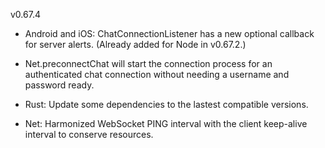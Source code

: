 v0.67.4

- Android and iOS: ChatConnectionListener has a new optional callback for server alerts.
  (Already added for Node in v0.67.2.)

- Net.preconnectChat will start the connection process for an authenticated chat connection
  without needing a username and password ready.

- Rust: Update some dependencies to the lastest compatible versions.

- Net: Harmonized WebSocket PING interval with the client keep-alive interval to conserve resources.
